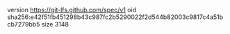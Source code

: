 version https://git-lfs.github.com/spec/v1
oid sha256:e42f51fb451298b43c987fc2b5290022f2d544b82003c9817c4a51bcb7279bb5
size 3148
